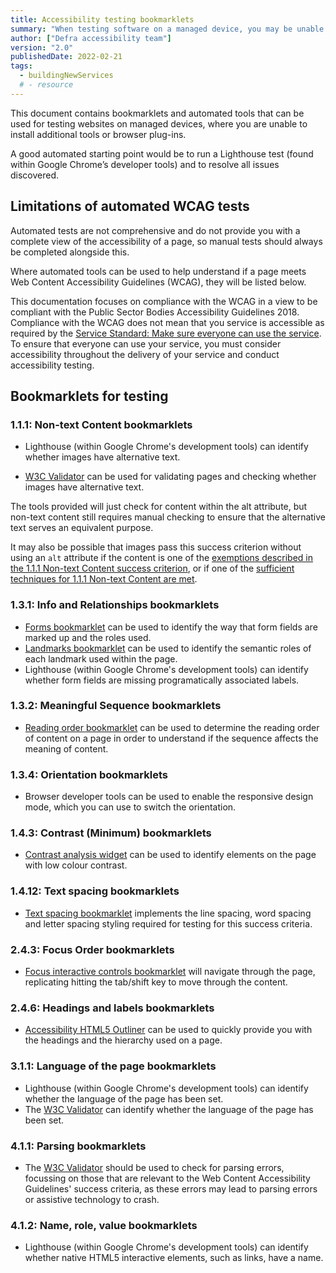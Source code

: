 ```yaml
---
title: Accessibility testing bookmarklets
summary: "When testing software on a managed device, you may be unable to download automated tools or browser extensions. In this case, you can use bookmarklets to help you test for accessibility conformance."
author: ["Defra accessibility team"]
version: "2.0"
publishedDate: 2022-02-21
tags:
  - buildingNewServices
  # - resource
---
```


This document contains bookmarklets and automated tools that can be used for testing websites on managed devices, where you are unable to install additional tools or browser plug-ins. 

A good automated starting point would be to run a Lighthouse test (found within Google Chrome’s developer tools) and to resolve all issues discovered.

## Limitations of automated WCAG tests

Automated tests are not comprehensive and do not provide you with a complete view of the accessibility of a page, so manual tests should always be completed alongside this.

Where automated tools can be used to help understand if a page meets Web Content Accessibility Guidelines (WCAG), they will be listed below. 

This documentation focuses on compliance with the WCAG in a view to be compliant with the Public Sector Bodies Accessibility Guidelines 2018. Compliance with the WCAG does not mean that you service is accessible as required by the [Service Standard: Make sure everyone can use the service](https://www.gov.uk/service-manual/service-standard/point-5-make-sure-everyone-can-use-the-service). To ensure that everyone can use your service, you must consider accessibility throughout the delivery of your service and conduct accessibility testing.

## Bookmarklets for testing

### 1.1.1: Non-text Content bookmarklets

* Lighthouse (within Google Chrome's development tools) can identify whether images have alternative text.

* [W3C Validator](https://validator.w3.org/) can be used for validating pages and checking whether images have alternative text.

The tools provided will just check for content within the alt attribute, but non-text content still requires manual checking to ensure that the alternative text serves an equivalent purpose.

It may also be possible that images pass this success criterion without using an `alt` attribute if the content is one of the [exemptions described in the 1.1.1 Non-text Content success criterion](https://www.w3.org/WAI/WCAG21/Understanding/non-text-content.html), or if one of the [sufficient techniques for 1.1.1 Non-text Content are met](https://www.w3.org/WAI/WCAG21/Understanding/non-text-content.html#sufficient). 

### 1.3.1: Info and Relationships bookmarklets

* [Forms bookmarklet](accessibility-bookmarklets.org/install.html) can be used to identify the way that form fields are marked up and the roles used.
* [Landmarks bookmarklet](accessibility-bookmarklets.org/install.html) can be used to identify the semantic roles of each landmark used within the page.
* Lighthouse (within Google Chrome's development tools) can identify whether form fields are missing programatically associated labels.


### 1.3.2: Meaningful Sequence bookmarklets

* [Reading order bookmarklet](https://adrianroselli.com/2019/04/reading-order-bookmarklet.html) can be used to determine the reading order of content on a page in order to understand if the sequence affects the meaning of content.

### 1.3.4: Orientation bookmarklets

* Browser developer tools can be used to enable the responsive design mode, which you can use to switch the orientation.

### 1.4.3: Contrast (Minimum) bookmarklets

* [Contrast analysis widget](https://ada.is/contrast-widget/) can be used to identify elements on the page with low colour contrast.

### 1.4.12: Text spacing bookmarklets

* [Text spacing bookmarklet](https://cdpn.io/stevef/debug/YLMqbo) implements the line spacing, word spacing and letter spacing styling required for testing for this success criteria.

### 2.4.3: Focus Order bookmarklets
* [Focus interactive controls bookmarklet](https://adrianroselli.com/2015/01/css-bookmarklets-for-testing-and-fixing.html#FocusInteractives) will navigate through the page, replicating hitting the tab/shift key to move through the content.

### 2.4.6: Headings and labels bookmarklets

* [Accessibility HTML5 Outliner](https://hinderlingvolkart.github.io/h123/) can be used to quickly provide you with the headings and the hierarchy used on a page.

### 3.1.1: Language of the page bookmarklets

* Lighthouse (within Google Chrome's development tools) can identify whether the language of the page has been set.
* The [W3C Validator](https://validator.w3.org/) can identify whether the language of the page has been set.

### 4.1.1: Parsing bookmarklets

* The [W3C Validator](https://validator.w3.org/) should be used to check for parsing errors, focussing on those that are relevant to the Web Content Accessibility Guidelines' success criteria, as these errors may lead to parsing errors or assistive technology to crash.

### 4.1.2: Name, role, value bookmarklets

* Lighthouse (within Google Chrome's development tools) can identify whether native HTML5 interactive elements, such as links, have a name.
